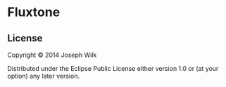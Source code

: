 # Fluxtone

## License

Copyright © 2014 Joseph Wilk

Distributed under the Eclipse Public License either version 1.0 or (at
your option) any later version.

